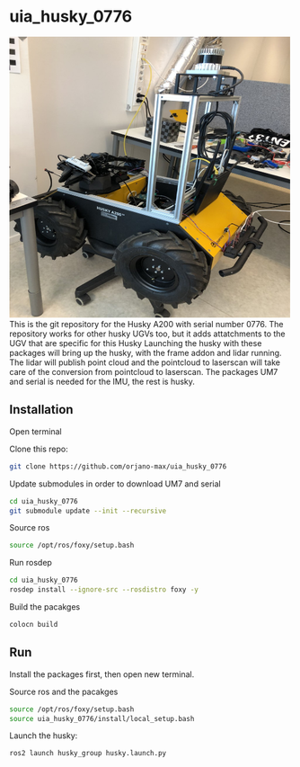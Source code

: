 # uia_husky_0776
<img src="https://github.com/orjano-max/uia_husky_0776/blob/main/thumbnail_IMG_3990.jpg" width="500" height="500">
This is the git repository for the Husky A200 with serial number 0776. The repository works for other husky UGVs too, but it adds attatchments to the UGV that are specific for this Husky
Launching the husky with these packages will bring up the husky, with the frame addon and lidar running. The lidar will publish point cloud and the pointcloud to laserscan will take care of the conversion from pointcloud to laserscan. The packages UM7 and serial is needed for the IMU, the rest is husky.

## Installation
Open terminal

Clone this repo:

~~~bash
git clone https://github.com/orjano-max/uia_husky_0776
~~~

Update submodules in order to download UM7 and serial
~~~bash
cd uia_husky_0776
git submodule update --init --recursive
~~~

Source ros
~~~ bash
source /opt/ros/foxy/setup.bash
~~~

Run rosdep
~~~bash
cd uia_husky_0776
rosdep install --ignore-src --rosdistro foxy -y
~~~

Build the pacakges
~~~bash
colocn build
~~~


## Run
Install the packages first, then open new terminal.

Source ros and the pacakges
~~~bash
source /opt/ros/foxy/setup.bash
source uia_husky_0776/install/local_setup.bash
~~~

Launch the husky:
~~~bash
ros2 launch husky_group husky.launch.py
~~~
